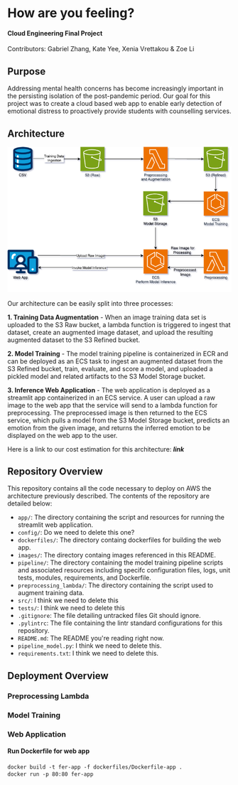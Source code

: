 # How are you feeling?
#### Cloud Engineering Final Project

Contributors: Gabriel Zhang, Kate Yee, Xenia Vrettakou & Zoe Li

## Purpose
Addressing mental health concerns has become increasingly important in the persisting isolation of the post-pandemic period. Our goal for this project was to create a cloud based web app to enable early detection of emotional distress to proactively provide students with counselling services.


## Architecture
![Architecture](./images/CloudEngineering.png)

Our architecture can be easily split into three processes:

**1. Training Data Augmentation** - When an image training data set is uploaded to the S3 Raw bucket, a lambda function is triggered to ingest that dataset, create an augmented image dataset, and upload the resulting augmented dataset to the S3 Refined bucket.

**2. Model Training** - The model training pipeline is containerized in ECR and can be deployed as an ECS task to ingest an augmented dataset from the S3 Refined bucket, train, evaluate, and score a model, and uploaded a pickled model and related artifacts to the S3 Model Storage bucket.

**3. Inference Web Application** - The web application is deployed as a streamlit app containerized in an ECS service. A user can upload a raw image to the web app that the service will send to a lambda function for preprocessing. The preprocessed image is then returned to the ECS service, which pulls a model from the S3 Model Storage bucket, predicts an emotion from the given image, and returns the inferred emotion to be displayed on the web app to the user.

Here is a link to our cost estimation for this architecture: ***link***

## Repository Overview
This repository contains all the code necessary to deploy on AWS the architecture previously described. The contents of the repository are detailed below:

- `app/`: The directory containing the script and resources for running the streamlit web application.
- `config/`: Do we need to delete this one?
- `dockerfiles/`: The directory containg dockerfiles for building the web app.
- `images/`: The directory containg images referenced in this README.
- `pipeline/`: The directory containing the model training pipeline scripts and associated resources including specifc configuration files, logs, unit tests, modules, requirements, and Dockerfile.
- `preprocessing_lambda/`: The directory containing the script used to augment training data.
- `src/`: I think we need to delete this
- `tests/`: I think we need to delete this
- `.gitignore`: The file detailing untracked files Git should ignore.
- `.pylintrc`: The file containing the lintr standard configurations for this repository.
- `README.md`: The README you're reading right now.
- `pipeline_model.py`: I think we need to delete this.
- `requirements.txt`: I think we need to delete this.

## Deployment Overview

### Preprocessing Lambda

### Model Training

### Web Application

#### Run Dockerfile for web app 
```
docker build -t fer-app -f dockerfiles/Dockerfile-app .
docker run -p 80:80 fer-app
```
